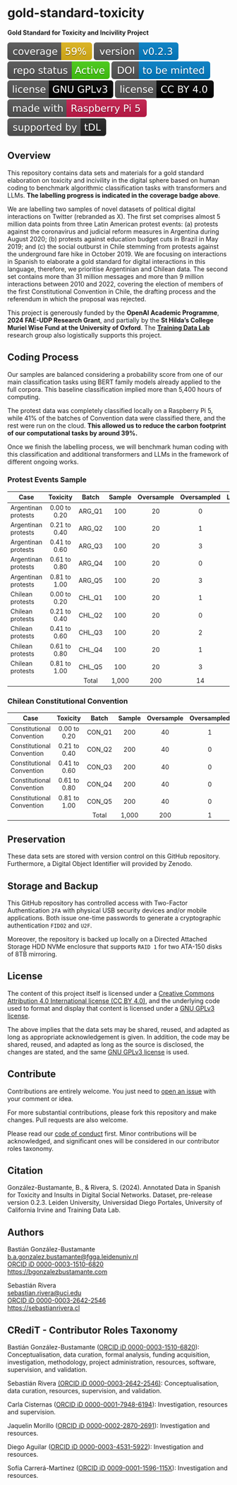 # gold-standard-toxicity
**Gold Standard for Toxicity and Incivility Project**

[![Coverage](https://raw.githubusercontent.com/training-datalab/gold-standard-toxicity/main/badges/coverage_59.svg)](https://github.com/training-datalab/gold-standard-toxicity/tree/main/data/raw) [![Version](https://raw.githubusercontent.com/training-datalab/gold-standard-toxicity/main/badges/v_0_2_3.svg)](CHANGELOG.md) [![Project Status: Active – The project has reached a stable, usable state and is being actively developed.](https://raw.githubusercontent.com/training-datalab/gold-standard-toxicity/master/badges/active.svg)](STATUS.md) [![DOI](https://raw.githubusercontent.com/training-datalab/gold-standard-toxicity/main/badges/doi_to_be_minted.svg)](https://zenodo.org/communities/tdl/) [![License](https://raw.githubusercontent.com/training-datalab/gold-standard-toxicity/main/badges/gnu.svg)](LICENSE-GPL.md) [![License](https://raw.githubusercontent.com/training-datalab/gold-standard-toxicity/main/badges/cc_by_4_0.svg)](LICENSE-CC.md) [![Raspberry](https://raw.githubusercontent.com/training-datalab/gold-standard-toxicity/main/badges/rpi5.svg)](https://www.raspberrypi.com/) [![tDL](https://raw.githubusercontent.com/training-datalab/gold-standard-toxicity/main/badges/tDL.svg)](https://training-datalab.com/)

## Overview

This repository contains data sets and materials for a gold standard elaboration on toxicity and incivility in the digital sphere based on human coding to benchmark algorithmic classification tasks with transformers and LLMs. **The labelling progress is indicated in the coverage badge above**.

We are labelling two samples of novel datasets of political digital interactions on Twitter (rebranded as X). The first set comprises almost 5 million data points from three Latin American protest events: (a) protests against the coronavirus and judicial reform measures in Argentina during August 2020; (b) protests against education budget cuts in Brazil in May 2019; and (c) the social outburst in Chile stemming from protests against the underground fare hike in October 2019. We are focusing on interactions in Spanish to elaborate a gold standard for digital interactions in this language, therefore, we prioritise Argentinian and Chilean data. The second set contains more than 31 million messages and more than 9 million interactions between 2010 and 2022, covering the election of members of the first Constitutional Convention in Chile, the drafting process and the referendum in which the proposal was rejected.

This project is generously funded by the **OpenAI Academic Programme**, **2024 FAE-UDP Research Grant**, and partially by the **St Hilda’s College Muriel Wise Fund at the University of Oxford**. The [**Training Data Lab**](https://training-datalab.com/) research group also logistically supports this project.

## Coding Process

Our samples are balanced considering a probability score from one of our main classification tasks using BERT family models already applied to the full corpora. This baseline classification implied more than 5,400 hours of computing.

The protest data was completely classified locally on a Raspberry Pi 5, while 41% of the batches of Convention data were classified there, and the rest were run on the cloud. **This allowed us to reduce the carbon footprint of our computational tasks by around 39%.**

Once we finish the labelling process, we will benchmark human coding with this classification and additional transformers and LLMs in the framework of different ongoing works.

### Protest Events Sample

| Case                |   Toxicity   | Batch  | Sample | Oversample | Oversampled |      Labelbox      | Priority |
| ------------------- | :----------: | :----: | :----: | :--------: | :---------: | :----------------: | :------: |
| Argentinan protests | 0.00 to 0.20 | ARG_Q1 |  100   |     20     |      0      | :white_check_mark: |    2     |
| Argentinan protests | 0.21 to 0.40 | ARG_Q2 |  100   |     20     |      1      | :white_check_mark: |    3     |
| Argentinan protests | 0.41 to 0.60 | ARG_Q3 |  100   |     20     |      3      | :white_check_mark: |    4     |
| Argentinan protests | 0.61 to 0.80 | ARG_Q4 |  100   |     20     |      0      | :white_check_mark: |    3     |
| Argentinan protests | 0.81 to 1.00 | ARG_Q5 |  100   |     20     |      3      | :white_check_mark: |    2     |
| Chilean protests    | 0.00 to 0.20 | CHL_Q1 |  100   |     20     |      1      | :white_check_mark: |    1     |
| Chilean protests    | 0.21 to 0.40 | CHL_Q2 |  100   |     20     |      0      | :white_check_mark: |    2     |
| Chilean protests    | 0.41 to 0.60 | CHL_Q3 |  100   |     20     |      2      | :white_check_mark: |    3     |
| Chilean protests    | 0.61 to 0.80 | CHL_Q4 |  100   |     20     |      1      | :white_check_mark: |    2     |
| Chilean protests    | 0.81 to 1.00 | CHL_Q5 |  100   |     20     |      3      | :white_check_mark: |    1     |
|                     |              | Total  | 1,000  |    200     |     14      |                    |          |

### Chilean Constitutional Convention

| Case                      |   Toxicity   | Batch  | Sample | Oversample | Oversampled |      Labelbox      | Priority |
| ------------------------- | :----------: | :----: | :----: | :--------: | :---------: | :----------------: | :------: |
| Constitutional Convention | 0.00 to 0.20 | CON_Q1 |  200   |     40     |      1      | :white_check_mark: |    3     |
| Constitutional Convention | 0.21 to 0.40 | CON_Q2 |  200   |     40     |      0      | :white_check_mark: |    4     |
| Constitutional Convention | 0.41 to 0.60 | CON_Q3 |  200   |     40     |      0      | :white_check_mark: |    5     |
| Constitutional Convention | 0.61 to 0.80 | CON_Q4 |  200   |     40     |      0      | :white_check_mark: |    4     |
| Constitutional Convention | 0.81 to 1.00 | CON_Q5 |  200   |     40     |      0      | :white_check_mark: |    3     |
|                           |              | Total  | 1,000  |    200     |      1      |                    |          |

## Preservation

These data sets are stored with version control on this GitHub repository. Furthermore, a Digital Object Identifier will provided by Zenodo.

## Storage and Backup

This GitHub repository has controlled access with Two-Factor Authentication `2FA` with physical USB security devices and/or mobile applications. Both issue one-time passwords to generate a cryptographic authentication `FIDO2` and `U2F`.

Moreover, the repository is backed up locally on a Directed Attached Storage HDD NVMe enclosure that supports `RAID 1` for two ATA-150 disks of 8TB mirroring.

## License

The content of this project itself is licensed under a [Creative Commons Attribution 4.0 International license (CC BY 4.0)](LICENSE-CC.md), and the underlying code used to format and display that content is licensed under a [GNU GPLv3 license](LICENSE-GPL.md).

The above implies that the data sets may be shared, reused, and adapted as long as appropriate acknowledgement is given. In addition, the code may be shared, reused, and adapted as long as the source is disclosed, the changes are stated, and the same [GNU GPLv3 license](LICENSE-GPL.md) is used.

## Contribute

Contributions are entirely welcome. You just need to [open an issue](https://github.com/training-datalab/gold-standard-toxicity/issues/new) with your comment or idea.

For more substantial contributions, please fork this repository and make changes. Pull requests are also welcome.

Please read our [code of conduct](CODE_OF_CONDUCT.md) first. Minor contributions will be acknowledged, and significant ones will be considered in our contributor roles taxonomy.

## Citation

González-Bustamante, B., & Rivera, S. (2024). Annotated Data in Spanish for Toxicity and Insults in Digital Social Networks. Dataset, pre-release version 0.2.3. Leiden University, Universidad Diego Portales, University of California Irvine and Training Data Lab.

## Authors

Bastián González-Bustamante \
b.a.gonzalez.bustamante@fgga.leidenuniv.nl \
[ORCID iD 0000-0003-1510-6820](https://orcid.org/0000-0003-1510-6820) \
https://bgonzalezbustamante.com

Sebastián Rivera \
sebastian.rivera@uci.edu \
[ORCID iD 0000-0003-2642-2546](https://orcid.org/0000-0003-2642-2546) \
https://sebastianrivera.cl

## CRediT - Contributor Roles Taxonomy

Bastián González-Bustamante ([ORCID iD 0000-0003-1510-6820](https://orcid.org/0000-0003-1510-6820)): Conceptualisation, data curation, formal analysis, funding acquisition, investigation, methodology, project administration, resources, software, supervision, and validation.

Sebastián Rivera [(ORCID iD 0000-0003-2642-2546)](https://orcid.org/0000-0003-2642-2546): Conceptualisation, data curation, resources, supervision, and validation.

Carla Cisternas ([ORCID iD 0000-0001-7948-6194](https://orcid.org/0000-0001-7948-6194)): Investigation, resources and supervision.

Jaquelin Morillo ([ORCID iD 0000-0002-2870-2691](https://orcid.org/0000-0002-2870-2691)): Investigation and resources.

Diego Aguilar ([ORCID iD 0000-0003-4531-5922](https://orcid.org/0000-0003-4531-5922)): Investigation and resources.

Sofía Carrerá-Martínez ([ORCID iD 0009-0001-1596-115X](https://orcid.org/0009-0001-1596-115X)): Investigation and resources.
